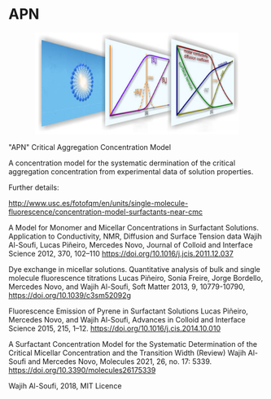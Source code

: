 # APN

<p align="center">
   <img src="toc.jpg" alt="alt text" width="400" height="200">
</p>

"APN" Critical Aggregation Concentration Model

A concentration model for the systematic dermination of the critical aggregation concentration from experimental data of solution properties.

Further details: 

http://www.usc.es/fotofqm/en/units/single-molecule-fluorescence/concentration-model-surfactants-near-cmc

A Model for Monomer and Micellar Concentrations in Surfactant Solutions. Application to Conductivity, NMR, Diffusion and Surface Tension data
Wajih Al-Soufi, Lucas Piñeiro, Mercedes Novo, Journal of Colloid and Interface Science 2012, 370, 102–110 https://doi.org/10.1016/j.jcis.2011.12.037

Dye exchange in micellar solutions. Quantitative analysis of bulk and single molecule fluorescence titrations
Lucas Piñeiro, Sonia Freire, Jorge Bordello, Mercedes Novo, and Wajih Al-Soufi, Soft Matter 2013, 9, 10779-10790, https://doi.org/10.1039/c3sm52092g

Fluorescence Emission of Pyrene in Surfactant Solutions
Lucas Piñeiro, Mercedes Novo, and Wajih Al-Soufi, Advances in Colloid and Interface Science 2015, 215, 1–12. https://doi.org/10.1016/j.cis.2014.10.010

A Surfactant Concentration Model for the Systematic Determination of the Critical Micellar Concentration and the Transition Width (Review)
Wajih Al-Soufi and Mercedes Novo, Molecules 2021, 26, no. 17: 5339. https://doi.org/10.3390/molecules26175339

Wajih Al-Soufi, 2018, MIT Licence
